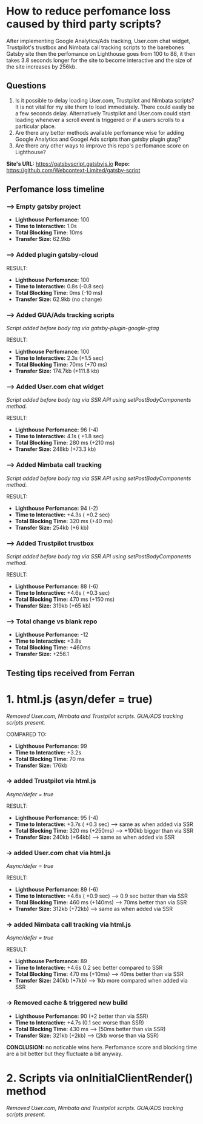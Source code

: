 # How to reduce perfomance loss caused by third party scripts?

After implementing Google Analytics/Ads tracking, User.com chat widget, Trustpilot's trustbox and Nimbata call tracking scripts to the barebones Gatsby site then the perfomance on Lighthouse goes from 100 to 88, it then takes 3.8 seconds longer for the site to become interactive and the size of the site increases by 256kb.

## Questions

1. Is it possible to delay loading User.com, Trustpilot and Nimbata scripts? It is not vital for my site them to load immediately. There could easily be a few seconds delay. Alternatively Trustpilot and User.com could start loading whenever a scroll event is triggered or if a users scrolls to a particular place.
2. Are there any better methods available perfomance wise for adding Google Analytics and Googel Ads scripts than gatsby plugin gtag?
3. Are there any other ways to improve this repo's perfomance score on Lighthouse?

**Site's URL:** https://gatsbyscript.gatsbyjs.io
**Repo:** https://github.com/Webcontext-Limited/gatsby-script

## Perfomance loss timeline

### --> Empty gatsby project

- **Lighthouse Perfomance:** 100
- **Time to Interactive:** 1.0s
- **Total Blocking Time:** 10ms
- **Transfer Size:** 62.9kb

### --> Added plugin gatsby-cloud

RESULT:

- **Lighthouse Perfomance:** 100
- **Time to Interactive:** 0.8s (-0.8 sec)
- **Total Blocking Time:** 0ms (-10 ms)
- **Transfer Size:** 62.9kb (no change)

### --> Added GUA/Ads tracking scripts

_Script added before body tag via gatsby-plugin-google-gtag_

RESULT:

- **Lighthouse Perfomance:** 100
- **Time to Interactive:** 2.3s (+1.5 sec)
- **Total Blocking Time:** 70ms (+70 ms)
- **Transfer Size:** 174.7kb (+111.8 kb)

### --> Added User.com chat widget

_Script added before body tag via SSR API using setPostBodyComponents method._

RESULT:

- **Lighthouse Perfomance:** 96 (-4)
- **Time to Interactive:** 4.1s ( +1.8 sec)
- **Total Blocking Time:** 280 ms (+210 ms)
- **Transfer Size:** 248kb (+73.3 kb)

### --> Added Nimbata call tracking

_Script added before body tag via SSR API using setPostBodyComponents method._

RESULT:

- **Lighthouse Perfomance:** 94 (-2)
- **Time to Interactive:** +4.3s ( +0.2 sec)
- **Total Blocking Time:** 320 ms (+40 ms)
- **Transfer Size:** 254kb (+6 kb)

### --> Added Trustpilot trustbox

_Script added before body tag via SSR API using setPostBodyComponents method._

RESULT:

- **Lighthouse Perfomance:** 88 (-6)
- **Time to Interactive:** +4.6s ( +0.3 sec)
- **Total Blocking Time:** 470 ms (+150 ms)
- **Transfer Size:** 319kb (+65 kb)

### --> Total change vs blank repo

- **Lighthouse Perfomance:** -12
- **Time to Interactive:** +3.8s
- **Total Blocking Time:** +460ms
- **Transfer Size:** +256.1

## Testing tips received from Ferran

# 1. html.js (asyn/defer = true)

_Removed User.com, Nimbata and Trustpilot scripts. GUA/ADS tracking scripts present._

COMPARED TO:

- **Lighthouse Perfomance:** 99
- **Time to Interactive:** +3.2s
- **Total Blocking Time:** 70 ms
- **Transfer Size:** 176kb

### -> added Trustpilot via html.js

_Async/defer = true_

RESULT:

- **Lighthouse Perfomance:** 95 (-4)
- **Time to Interactive:** +3.7s ( +0.3 sec) --> same as when added via SSR
- **Total Blocking Time:** 320 ms (+250ms) --> +100kb bigger than via SSR
- **Transfer Size:** 240kb (+64kb) --> same as when added via SSR

### -> added User.com chat via html.js

_Async/defer = true_

RESULT:

- **Lighthouse Perfomance:** 89 (-6)
- **Time to Interactive:** +4.6s ( +0.9 sec) --> 0.9 sec better than via SSR
- **Total Blocking Time:** 460 ms (+140ms) --> 70ms better than via SSR
- **Transfer Size:** 312kb (+72kb) --> same as when added via SSR

### -> added Nimbata call tracking via html.js

_Async/defer = true_

RESULT:

- **Lighthouse Perfomance:** 89
- **Time to Interactive:** +4.6s 0.2 sec better compared to SSR
- **Total Blocking Time:** 470 ms (+10ms) --> 40ms better than via SSR
- **Transfer Size:** 240kb (+7kb) --> 1kb more compared when added via SSR

### -> Removed cache & triggered new build

- **Lighthouse Perfomance:** 90 (+2 better than via SSR)
- **Time to Interactive:** +4.7s (0.1 sec worse than SSR)
- **Total Blocking Time:** 430 ms --> (50ms better than via SSR)
- **Transfer Size:** 321kb (+2kb) --> (2kb worse than via SSR)

**CONCLUSION:** no noticable wins here. Perfomance score and blocking time are a bit better but they fluctuate a bit anyway.

# 2. Scripts via onInitialClientRender() method

_Removed User.com, Nimbata and Trustpilot scripts. GUA/ADS tracking scripts present._
